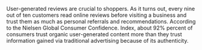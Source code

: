 User-generated reviews are crucial to shoppers. As it turns out, every nine out of ten customers read online reviews before visiting a business and trust them as much as personal referrals and recommendations. According to the Nielsen Global Consumer Confidence. Index, about 92% percent of consumers trust organic user-generated content more than they trust information gained via traditional advertising because of its authenticity.